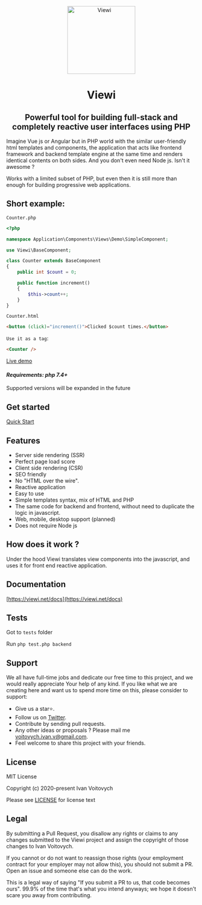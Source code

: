 <p align="center"><a href="https://github.com/viewi/viewi#logo"><img src="https://viewi.net/logo.svg" alt="Viewi" height="180"/></a></p>
<h1 align="center">Viewi</h1>
<h2 align="center">Powerful tool for building full-stack and completely reactive user interfaces using PHP</h2>

Imagine Vue js or Angular but in PHP world with the similar user-friendly html templates and components, the application that acts like frontend framework and backend template engine at the same time and renders identical contents on both sides. And you don't even need Node js. Isn't it awesome ?

Works with a limited subset of PHP, but even then it is still more than enough for building progressive web applications.

Short example:
--------
`Counter.php`
```php
<?php

namespace Application\Components\Views\Demo\SimpleComponent;

use Viewi\BaseComponent;

class Counter extends BaseComponent
{
    public int $count = 0;

    public function increment()
    {
        $this->count++;
    }
}
```
`Counter.html` 
```html
<button (click)="increment()">Clicked $count times.</button>
```
`Use it as a tag`:
```html
<Counter />
```
[Live demo](https://viewi.net/)

#### *Requirements: php 7.4+*

Supported versions will be expanded  in the future

Get started
-----------
[Quick Start](https://viewi.net/docs)

Features
----------------
- Server side rendering (SSR)
- Perfect page load score
- Client side rendering (CSR)
- SEO friendly
- No "HTML over the wire".
- Reactive application
- Easy to use
- Simple templates syntax, mix of HTML and PHP
- The same code for backend and frontend, without need to duplicate the logic in javascript.
- Web, mobile, desktop support (planned)
- Does not require Node js

## How does it work ?

Under the hood Viewi translates view components into the javascript, and uses it for front end reactive application.

## Documentation

[https://viewi.net/docs](https://viewi.net/docs)

## Tests

Got to `tests` folder

Run `php test.php backend`

Support
--------

We all have full-time jobs and dedicate our free time to this project, and we would really appreciate Your help of any kind. If you like what we are creating here and want us to spend more time on this, please consider to support:

 - Give us a star⭐.
 - Follow us on [Twitter](https://twitter.com/viewiphp).
 - Contribute by sending pull requests.
 - Any other ideas or proposals ? Please mail me voitovych.ivan.v@gmail.com.
 - Feel welcome to share this project with your friends.


License
--------

MIT License

Copyright (c) 2020-present Ivan Voitovych

Please see [LICENSE](/LICENSE) for license text


Legal
------

By submitting a Pull Request, you disallow any rights or claims to any changes submitted to the Viewi project and assign the copyright of those changes to Ivan Voitovych.

If you cannot or do not want to reassign those rights (your employment contract for your employer may not allow this), you should not submit a PR. Open an issue and someone else can do the work.

This is a legal way of saying "If you submit a PR to us, that code becomes ours". 99.9% of the time that's what you intend anyways; we hope it doesn't scare you away from contributing.
